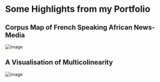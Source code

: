 # Some Highlights from my Portfolio
 ## Corpus Map of French Speaking African News-Media
 ![image](https://github.com/user-attachments/assets/63546352-035e-42b2-8b96-f85ccfbe90f9)
 ## A Visualisation of Multicolinearity 
 ![image](https://github.com/user-attachments/assets/b8014aa7-bce6-4ce3-8945-ec569c5a065e)




